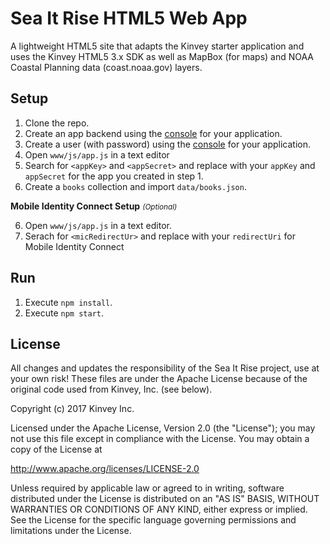 # Sea It Rise HTML5 Web App
A lightweight HTML5 site that adapts the Kinvey starter application and uses the Kinvey HTML5 3.x SDK as 
well as MapBox (for maps) and NOAA Coastal Planning data (coast.noaa.gov) layers.

## Setup

1. Clone the repo.
2. Create an app backend using the [console](http://console.kinvey.com) for your application.
2. Create a user (with password) using the [console](http://console.kinvey.com) for your application.
3. Open `www/js/app.js` in a text editor
4. Search for `<appKey>` and `<appSecret>` and replace with your `appKey` and `appSecret` for the app you created in step 1.
5. Create a `books` collection and import `data/books.json`.

**Mobile Identity Connect Setup** *<small>(Optional)</small>*

6. Open `www/js/app.js` in a text editor.
7. Serach for `<micRedirectUr>` and replace with your `redirectUri` for Mobile Identity Connect

## Run

1. Execute `npm install`.
2. Execute `npm start`.

## License

All changes and updates the responsibility of the Sea It Rise project, use at your own risk! These 
files are under the Apache License because of the original code used from Kinvey, Inc. (see below).

Copyright (c) 2017 Kinvey Inc.

Licensed under the Apache License, Version 2.0 (the "License"); you may not use this file except
in compliance with the License. You may obtain a copy of the License at

 http://www.apache.org/licenses/LICENSE-2.0

Unless required by applicable law or agreed to in
writing, software distributed under the License
is distributed on an "AS IS" BASIS, WITHOUT WARRANTIES OR CONDITIONS OF ANY KIND, either express
or implied. See the License for the specific language governing permissions and limitations under
the License.
